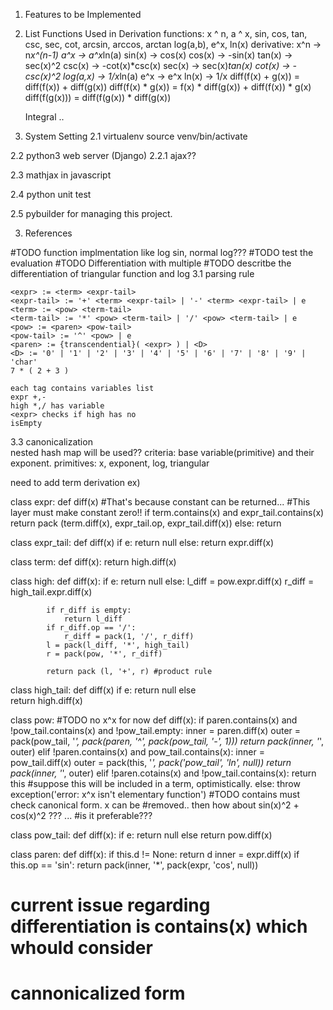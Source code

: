 1. Features to be Implemented

1. List Functions Used in Derivation
	functions: x ^ n, a ^ x, sin, cos, tan, csc, sec, cot, arcsin, arccos,
	arctan
		   log(a,b), e^x, ln(x)
	derivative: 
		x^n -> n*x^(n-1)
		a^x -> a^x*ln(a)
		sin(x) -> cos(x)
		cos(x) -> -sin(x)
		tan(x) ->  sec(x)^2
		csc(x) -> -cot(x)*csc(x)
		sec(x) -> sec(x)*tan(x)
		cot(x) -> -csc(x)^2
		log(a,x) -> 1/x*ln(a)
		e^x -> e^x
		ln(x) -> 1/x
		diff(f(x) + g(x)) = diff(f(x)) + diff(g(x))
		diff(f(x) * g(x)) = f(x) * diff(g(x)) + diff(f(x)) * g(x)
		diff(f(g(x))) = diff(f(g(x)) * diff(g(x))
		
	Integral ..

2. System Setting
2.1 virtualenv
	source venv/bin/activate

2.2 python3 web server (Django)
2.2.1 ajax??

2.3 mathjax in javascript

2.4 python unit test

2.5 pybuilder for managing this project.



3. References

#TODO function implmentation like log  sin, normal log???
#TODO test the evaluation
#TODO Differentiation with multiple
#TODO descritbe the differentiation of triangular function and log
3.1 parsing rule
	
	<expr> := <term> <expr-tail>
	<expr-tail> := '+' <term> <expr-tail> | '-' <term> <expr-tail> | e
	<term> := <pow> <term-tail>
	<term-tail> := '*' <pow> <term-tail> | '/' <pow> <term-tail> | e
	<pow> := <paren> <pow-tail>
	<pow-tail> := '^' <pow> | e	
	<paren> := {transcendential}( <expr> ) | <D>
	<D> := '0' | '1' | '2' | '3' | '4' | '5' | '6' | '7' | '8' | '9' | 'char'
	7 * ( 2 + 3 )  

	each tag contains variables list
	expr +,-
	high *,/ has variable
	<expr> checks if high has no
	isEmpty
       	
3.3 canonicalization	
	nested hash map will be used??
	criteria: base variable(primitive) and their exponent.
	primitives: x, exponent, log, triangular



need to add term 
derivation
ex)

class expr:
	def diff(x)
		#That's because constant can be returned...
		#This layer must make constant zero!!
		if term.contains(x) and expr_tail.contains(x)
			return pack (term.diff(x), expr_tail.op, expr_tail.diff(x))
		else:
			return 

class expr\_tail:
	def diff(x)
		if e:
			return null
		else:
			return expr.diff(x)

class term:
	def diff(x):
		return high.diff(x)


class high:
	def diff(x):
		if e:
			return null
		else:
			l_diff = pow.expr.diff(x)
			r_diff = high_tail.expr.diff(x)
			
			if r_diff is empty:
				return l_diff
			if r_diff.op == '/':
				r_diff = pack(1, '/', r_diff)
			l = pack(l_diff, '*', high_tail)
			r = pack(pow, '*', r_diff)

			return pack (l, '+', r) #product rule

class high\_tail:
	def diff(x)
		if e:
			return null
		else	
			return high.diff(x)

class pow: #TODO no x^x for now
	def diff(x):
		if paren.contains(x) and !pow_tail.contains(x) and !pow_tail.empty:
			inner = paren.diff(x)
			outer = pack(pow_tail, '*', pack(paren, '^', pack(pow_tail, '-', 1)))
			return pack(inner, '*', outer)
		elif !paren.contains(x) and pow_tail.contains(x):
			inner = pow_tail.diff(x)
			outer = pack(this, '*', pack('pow_tail', 'ln', null))
			return pack(inner, '*', outer)
		elif !paren.cotains(x) and !pow_tail.contains(x):
			return this 
			#suppose this will be included in a term, optimistically.
		else:
			throw exception('error: x^x isn't elementary function')
			#TODO contains must check canonical form. x can be
			#removed.. then how about sin(x)^2 + cos(x)^2 ??? ...
			#is it preferable???

class pow_tail:
	def diff(x):
		if e:
			return null
		else
			return pow.diff(x)

class paren:
	def diff(x):
		if this.d != None:
	       		return d
		inner = expr.diff(x)
 		if this.op == 'sin':
			return pack(inner, '*', pack(expr, 'cos', null))
		
# current issue regarding differentiation is contains(x) which whould consider
#		cannonicalized form


